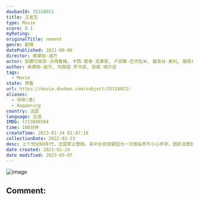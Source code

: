 ```yaml
---
doubanId: 35318021
title: 正发生
type: Movie
score: 8.1
myRating: 
originalTitle: nement
genre: 剧情
datePublished: 2021-09-06
director: 奥黛丽·迪万
actor: 安娜玛丽亚·沃特鲁梅, 卡西·莫泰·克莱恩, 卢安娜·巴杰拉米, 露易丝·奥利, 路易丝·舍维约特, 皮奥·马麦, 桑德里娜·博内尔, 安娜·穆格拉利斯, 阿丽斯·德·朗克桑, 法布里齐奥·隆吉奥内, 塞德里克·梅斯伯格, undefined, undefined
author: 奥黛丽·迪万, 玛西娅·罗马诺, 安妮·埃尔诺
tags:
  - Movie
state: 想看
url: https://movie.douban.com/subject/35318021/
aliases:
  - 孕辱(港)
  - Happening
country: 法国
language: 法语
IMDb: tt13880104
time: 100分钟
createTime: 2023-01-24 01:47:10
collectionDate: 2022-02-23
desc: 上个世纪60年代，法国禁止堕胎。高中女孩安娜因为一次放纵而不小心怀孕，因非法堕胎而面临的法律和生命危险，以及牺牲在学业和未来之间做出选择，寻求各种办法偷偷堕胎的故事。
date created: 2023-01-24
date modified: 2023-03-07
---
```


![image](p2872897338.jpg)

Comment:
---
